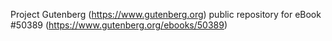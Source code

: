 Project Gutenberg (https://www.gutenberg.org) public repository for
eBook #50389 (https://www.gutenberg.org/ebooks/50389)
